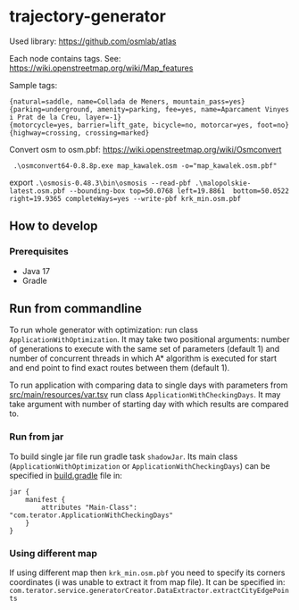 # trajectory-generator

Used library: https://github.com/osmlab/atlas

Each node contains tags. See: https://wiki.openstreetmap.org/wiki/Map_features

Sample tags:
```
{natural=saddle, name=Collada de Meners, mountain_pass=yes}
{parking=underground, amenity=parking, fee=yes, name=Aparcament Vinyes i Prat de la Creu, layer=-1}
{motorcycle=yes, barrier=lift_gate, bicycle=no, motorcar=yes, foot=no}
{highway=crossing, crossing=marked}
```

Convert osm to osm.pbf:
https://wiki.openstreetmap.org/wiki/Osmconvert

` .\osmconvert64-0.8.8p.exe map_kawalek.osm -o="map_kawalek.osm.pbf"`

export
`.\osmosis-0.48.3\bin\osmosis --read-pbf .\malopolskie-latest.osm.pbf --bounding-box top=50.0768 left=19.8861 
bottom=50.0522 right=19.9365 completeWays=yes --write-pbf krk_min.osm.pbf`

## How to develop
### Prerequisites
* Java 17
* Gradle
## Run from commandline

To run whole generator with optimization: run class `ApplicationWithOptimization`. It may take two 
positional 
arguments: number of generations to execute with the same set of parameters (default 1) and number of concurrent 
threads in which A* algorithm is executed for start and end point to find exact routes between them (default 1).

To run 
application with comparing 
data to single days with parameters from [src/main/resources/var.tsv](src/main/resources/var.tsv) run class 
`ApplicationWithCheckingDays`. It may take argument with number of starting day with which results are compared to.

### Run from jar

To build single jar file run gradle task `shadowJar`. Its main class (`ApplicationWithOptimization` or 
`ApplicationWithCheckingDays`) can be specified in [build.gradle](build.gradle) file in:
```
jar {
    manifest {
        attributes "Main-Class": "com.terator.ApplicationWithCheckingDays"
    }
}
```

### Using different map

If using different map then `krk_min.osm.pbf` you need to specify its corners coordinates (i was unable to extract 
it from map file). It can be specified in: `com.terator.service.generatorCreator.DataExtractor.extractCityEdgePoints`